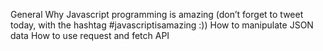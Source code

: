 General
Why Javascript programming is amazing (don’t forget to tweet today, with the hashtag #javascriptisamazing :))
How to manipulate JSON data
How to use request and fetch API
